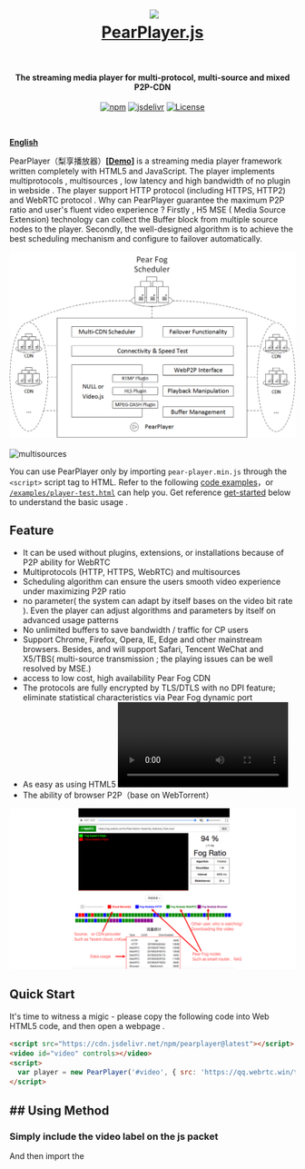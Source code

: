 <h1 align="center">
  <img src="fig/pear.png" height="110"></img>
  <br>
  <a href="https://demo.webrtc.win/player">PearPlayer.js</a>
  <br>
  <br>
</h1>

<h4 align="center">The streaming media player for multi-protocol, multi-source and mixed P2P-CDN</h4>
<p align="center">
  <a href="https://www.npmjs.com/package/pearplayer"><img src="https://img.shields.io/npm/v/pearplayer.svg?style=flat" alt="npm"></a>
   <a href="https://www.jsdelivr.com/package/npm/pearplayer"><img src="https://data.jsdelivr.com/v1/package/npm/pearplayer/badge" alt="jsdelivr"></a>
 <a href="https://www.jsdelivr.com/package/npm/pearplayer"><img src="https://img.shields.io/badge/license-MIT-blue.svg" alt="License"></a>
</p>
<br>

**[English](https://github.com/PearInc/PearPlayer.js/blob/master/README_EN.md)**

PearPlayer（梨享播放器）**[[Demo](https://demo.webrtc.win/)]**  is a streaming media player framework written completely with HTML5 and JavaScript. The player implements multiprotocols , multisources , low latency and high bandwidth of no plugin in webside . The player support HTTP protocol (including HTTPS, HTTP2) and WebRTC protocol . Why can PearPlayer guarantee the maximum P2P ratio and user's fluent video experience ?  Firstly , H5 MSE ( Media Source Extension) technology can collect the Buffer block from multiple source nodes to the player. Secondly, the well-designed algorithm is to achieve the best scheduling mechanism and configure to failover automatically.



![PearPlayer](fig/PearPlayer.png)
<br>
<br>
![multisources](fig/fogvdn_multisources.png)

You can use PearPlayer only by importing `pear-player.min.js` through the  `<script>` script tag to HTML. Refer to the following [code examples](#快速开始)，or [`/examples/player-test.html`](/examples/player-test.html) can help you. Get reference [get-started](docs/get-started.md) below to understand the basic usage .<br/>  


## Feature
- It can be used without plugins, extensions, or installations because of P2P ability for WebRTC
- Multiprotocols (HTTP, HTTPS, WebRTC) and multisources
-	Scheduling algorithm can ensure the users smooth video experience under maximizing P2P ratio 
-	no parameter( the system can adapt by itself bases on the video bit rate ). Even the player can adjust algorithms and parameters by itself on advanced usage patterns
-	No unlimited buffers to save bandwidth / traffic for CP users
-	Support Chrome, Firefox, Opera, IE, Edge and other mainstream browsers. Besides, and will support Safari, Tencent WeChat and X5/TBS( multi-source transmission ; the playing issues can be well resolved by MSE.) 
-	access to low cost, high availability Pear Fog CDN
-	The protocols are fully encrypted by TLS/DTLS with no DPI feature; eliminate statistical characteristics via Pear Fog dynamic port
-	As easy as using HTML5 <video> script tag and easy to integrate with popular player fameworks such as video.js
- The ability of browser P2P（base on WebTorrent）


![bitmap](fig/bitmap_en.png)

## Quick Start
It's time to witness a migic - please copy the following code into Web HTML5 code, and then open a webpage .

```html
<script src="https://cdn.jsdelivr.net/npm/pearplayer@latest"></script>
<video id="video" controls></video>
<script>
  var player = new PearPlayer('#video', { src: 'https://qq.webrtc.win/tv/Pear-Demo-Yosemite_National_Park.mp4' });
</script>
```

## ## Using Method 

###  Simply include the video label on the js packet
And then import the <script> script tag to pear-player.min.js：
```html
<script src="./dist/pear-player.min.js"></script>
```
or use CDN：
```html
<script src="https://cdn.jsdelivr.net/npm/pearplayer@latest"></script>
```
Suppose we want to use video script tag  to paly the fllowing video, see HTML below：
```html
<video id="pearvideo" src="https://qq.webrtc.win/tv/Pear-Demo-Yosemite_National_Park.mp4" controls>
```
Import PearPlayer to the video script tag  , using the codes below:
```html
<script>
  /**
  * The first parameter is ID or CLASS of the video label
  * Opts, the optional parameter configuration
  */
  if (PearPlayer.isMSESupported()) {
    var player = new PearPlayer('#pearvideo', opts);
  }
</script>
```
Congratulations! NOW your player has the P2P ability and no plugin!

### How to speed up the videos？
The videos above  is already distributed into Pear’s massive nodes . So how to speed up any other video?  Add your video's URL into[Video distribution system](https://oss.webrtc.win/). And now you can use Pear's massive odes to speed up your videos！Please click [here](https://manual.webrtc.win/oss/)（only support  `MP4`format，and add `Pear-Demo` in front of the video's name ,such as `Pear-Demo-movie.mp4`）

## Who is using Pear Player today？

+ [Pear Limited](https://pear.hk)
+ [Lenovo China](https://www.lenovo.com.cn/)
+ [Newifi xCloud](http://www.newifi.com/)
+ [FastWeb](http://fastweb.com.cn/)
+ [UCloud](https://www.ucloud.cn)
+ [Tencent Cloud](https://qcloud.com)
+ [Tencent X5/TBS](https://x5.tencent.com/tbs/)
+ [Tencent APD](http://www.chinaz.com/news/2016/0707/548873.shtml)

## Pear Player document
- **[get-started ](docs/get-started.md)**
- **[API](docs/api.md)**

## Thanks
Special thanks to the following projects to provide some source of inspiration and API design reference for our project:

- [WebTorrent](https://github.com/webtorrent/webtorrent)
- [Peer5](https://www.peer5.com/#)

## Speech and media coverage

- Nov 2017（Gold Science and Technology） - [DITING Technologies Inc，which invested Pear Limited， has entered Blockchain domain ](http://www.jinse.com/blockchain/99767.html)
- Sep 2017 Future Network and Open Community Alliance） - [Fog Computing has begun after Cloud Computing ——about P2P CDN](https://mp.weixin.qq.com/s/39dfSA6cTj2eoo-KqsC3AQ)  
- Aug 2017（IT biggie talk） - [Will WebRTC be the mainstream？It's era to crowdsource ！](http://mp.weixin.qq.com/s/cx_ljl2sexE0XkgliZfnmQ)
- Jul 2017（OSChina） - [PearPlayer.js —— The streaming media player is Mixed P2P-CDN](https://www.oschina.net/p/PearPlayerjs)
- Jun 2017（Tencent Frontend Conference） - [P2P-CDN streaming media acceleration based on WebRTC](http://www.itdks.com/dakalive/detail/2577)
- May 2017（Southern University of Science and Technology） - Edge Computing and Shared Fog Streaming
- May 2017（Feng Chia University） - A Cooler Fruit Venture: Scaling up a Network from Cloud to Fog with Crowdsourcing
- Aug 2016（Hong Kong University of Science and Technology） - From Cloud to Fog: Scaling up a Network with Crowdsourcing

## License

MIT. Copyright (c) [Pear Limited](https://pear.hk) and [snowinszu](https://github.com/snowinszu).

## Service
E-mail: <service@pear.hk>；QQ group ：`373594967`； [CP/CDN、OEM and other business ] (https://github.com/PearInc/FogVDN)
